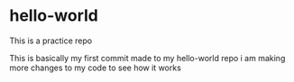 # hello-world
This is a practice repo 

This is basically my first commit made to my hello-world repo
i am making more changes to my code to see how it works
